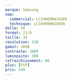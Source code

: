 ```yaml
---
marque: Samsung
nom:
  commercial: LC34H890WJUXEN
  technique: LC34H890WJUXEN
dalle: VA
format: 21/9
taille: 34
resolution: 110
gamut: sRGB
contraste: 3000
luminosite: 300
rafraichissement: 60
plus: [PiP]
prix: 549
---
```

